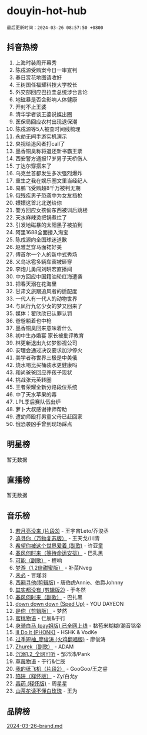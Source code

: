 # douyin-hot-hub

`最后更新时间：2024-03-26 08:57:50 +0800`

## 抖音热榜

1. 上海时装周开幕秀
1. 陈戌源受贿案今日一审宣判
1. 春日赏花地图请收好
1. 王树国任福耀科技大学校长
1. 外交部回应巴拉圭总统涉台言论
1. 地磁暴是否会影响人体健康
1. 开封不止王婆
1. 清华学者谈王婆说媒出圈
1. 医保局回应农村出现退保潮
1. 陈戌源等5人被查时间线梳理
1. 永劫无间手游实机演示
1. 央视给追风者打call了
1. 墨香铜臭称将退还新书霸王票
1. 西安警方通报17岁男子天桥伤人
1. 丁达尔穿搭来了
1. 乌克兰首都发生多次强烈爆炸
1. 重生之我在娱乐圈文里当经纪人
1. 易鹏飞受贿超8千万被判无期
1. 俄残疾男子恐袭中为女友挡枪
1. 嬛嬛这首北北送给你
1. 警方回应女孩偷东西被训后跳楼
1. 天水麻辣烫把锅煮烂了
1. 引发地磁暴的太阳黑子被拍到
1. 阿里1688全面接入淘宝
1. 陈戌源向全国球迷道歉
1. 赵雅芝穿马面裙好美
1. 傅首尔一个人的新中式秀场
1. 义乌冰雹多辆车窗被砸穿
1. 李炮儿勇闯刘畊宏直播间
1. 中方回应中国籍油轮红海遭袭
1. 把春天溺在花海里
1. 甘肃文旅跟追风者的适配度
1. 一代人有一代人的动物世界
1. 与凤行九亿少女的梦又回来了
1. 媒体：翟欣欣已认罪认罚
1. 爸爸躺着也中枪
1. 墨香铜臭回来意味着什么
1. 初中生办婚宴 家长被批评教育
1. 林更新退出九亿梦影视公司
1. 安理会通过决议要求加沙停火
1. 美学者称世界三极是中美俄
1. 烧水喝比买桶装水更健康吗
1. 和尚爸爸回应养孩子现状
1. 挑战张元英转圈
1. 王者荣耀全新分路段位系统
1. 中了天水苹果的毒
1. LPL季后赛队伍出炉
1. 萝卜大叔感谢律师帮助
1. 遭幼师殴打男童父母已赶回家
1. 俄恐袭凶手曾到现场踩点

## 明星榜

暂无数据

## 直播榜

暂无数据

## 音乐榜

1. [若月亮没来 (片段3)](https://sf6-cdn-tos.douyinstatic.com/obj/tos-cn-ve-2774/okfyEUsGW1B1ovJi5JiN9IjvAT2lMwA054GoEB) - 王宇宙Leto/乔浚丞
1. [追寻你（万物复苏版）](https://sf5-hl-cdn-tos.douyinstatic.com/obj/tos-cn-ve-2774/oYeAZJsbjIDit9APmBg8u6uDUQnHmoCf3gbo74) - 王天戈/川青
1. [希望你被这个世界爱着 (副歌)](https://sf6-cdn-tos.douyinstatic.com/obj/tos-cn-ve-2774/oUHCmWQfZlE3QQBKBeD8rCFLpJzPgCpImhsxMt) - 许亚童
1. [春风何时来（等待命运安排）](https://sf3-cdn-tos.douyinstatic.com/obj/tos-cn-ve-2774/oICBNbD3gelMfB4WgiD1KI2jQtXZE2FgHLwtsl) - 巴扎黑
1. [可能（副歌）](https://sf5-hl-cdn-tos.douyinstatic.com/obj/tos-cn-ve-2774/cde1731888894259b333569393c2fb51) - 程响
1. [梦游（1.2倍甜蜜版）](https://sf5-hl-cdn-tos.douyinstatic.com/obj/tos-cn-ve-2774/o4gyAUm8hwufoEABmwVIiQtHsFuGzAEEWtNMzo) - 补菜Nveg
1. [未必](https://sf6-cdn-tos.douyinstatic.com/obj/tos-cn-ve-2774/ogntQMFnKQDZUgTCYuJgfLEtleYZZFxBQqhhFB) - 言瑾羽
1. [西厢寻他(剪辑版)](https://sf3-cdn-tos.douyinstatic.com/obj/tos-cn-ve-2774/oUsAVfAQKlRNxEv5qxvIB8o5qmIWUcXbzJKJhw) - 唐伯虎Annie、伯爵Johnny
1. [其实都没有 (剪辑版2)](https://sf3-cdn-tos.douyinstatic.com/obj/tos-cn-ve-2774/oEBNQenHZtBhxYjGgUDQk0BCHTigQafgFlbQ7k) - 于冬然
1. [春风何时来（副歌）](https://sf5-hl-cdn-tos.douyinstatic.com/obj/tos-cn-ve-2774/ow7tbAiAWI2giBUrmu0hMMh3UYP3ZXdbDYiXd) - 巴扎黑
1. [down down down (Sped Up)](https://sf5-hl-cdn-tos.douyinstatic.com/obj/tos-cn-ve-2774/ow80iABiXIO9DsFwK6WeZKMaJRi3BPJAotDy8m) - YOU DAYEON
1. [是你（剪辑版）](https://sf5-hl-cdn-tos.douyinstatic.com/obj/tos-cn-ve-2774/46019dae783c4c969944217fe1cfafc4) - 梦然
1. [蜜桃物语](https://sf6-cdn-tos.douyinstatic.com/obj/tos-cn-ve-2774/oIhOSCZtIACtYU4XQkngiW9kCBfVD1Fz9IYeqL) - 仁辰&于行
1. [身骑白马 (pay姐版) 已全网上线](https://sf3-cdn-tos.douyinstatic.com/obj/tos-cn-ve-2774/oQLO5ZgLsFkaDhdIIveF2zUCgfweY0gWaH4AQG) - 黏苞米糊糊/潮音铭帝
1. [lll Do lt (PHONK)](https://sf6-cdn-tos.douyinstatic.com/obj/tos-cn-ve-2774/osfNbddrZl4hIgEDk6kFftBDBJ1X8MZxH1QCOB) - HSHK & VodKe
1. [过季短袖_廖俊涛 (火鸡翻唱版)](https://sf5-hl-cdn-tos.douyinstatic.com/obj/tos-cn-ve-2774/ogQVJl0tRBKxQgZji7YClFEBrVDeHpPTWfCZbQ) - 廖俊涛
1. [Zhurek（副歌）](https://sf5-hl-cdn-tos.douyinstatic.com/obj/tos-cn-ve-2774/ooQm8FBZQDlf0btEYgVpCcSCQfrdJGBEKZYBGS) - ADAM
1. [沉溺1.2_全网可听](https://sf6-cdn-tos.douyinstatic.com/obj/tos-cn-ve-2774/ok2QoiBqsWAX9McZmWiI9gAB0EzwD4Xj6yfmtH) - 邹沛沛/Pank
1. [草莓物语](https://sf5-hl-cdn-tos.douyinstatic.com/obj/tos-cn-ve-2774/okynhJ7jEAIIZBfsLgYMEI8QC3WbQNN66RKzhT) - 于行&仁辰
1. [我的纸飞机（片段2）](https://sf5-hl-cdn-tos.douyinstatic.com/obj/tos-cn-ve-2774/oM2ZrKcg2CD5AeRB2gkeXOFB1IxAGJdZPazYHf) - GooGoo/王之睿
1. [陷阱（释怀版）](https://sf5-hl-cdn-tos.douyinstatic.com/obj/tos-cn-ve-2774/oE8C21LeZrzKLDFfQYgMzx4GAIHageG5IzayY7) - Zy/白允y
1. [毒药 (释怀版)](https://sf5-hl-cdn-tos.douyinstatic.com/obj/tos-cn-ve-2774/oYILMEAzspdZBIzy4frJNB8ZHPHWAhiwowd4Ad) - 周星星
1. [山茶花读不懂白玫瑰](https://sf3-cdn-tos.douyinstatic.com/obj/tos-cn-ve-2774/osfn8B7DktrRHEPJgPCfDbw7QDQEkwC16BxZg9) - 王为

## 品牌榜

[2024-03-26-brand.md](2024-03-26-brand.md)
